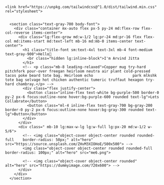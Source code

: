 <!DOCTYPE html>

    <link href="https://unpkg.com/tailwindcss@^1.0/dist/tailwind.min.css" rel="stylesheet">

  
      <section class="text-gray-700 body-font"> 
        <div class="container mx-auto flex px-5 py-24 md:flex-row flex-col-reverse items-center">
          <div class="lg:flex-grow md:w-1/2 lg:pr-24 md:pr-16 flex flex-col md:items-start md:text-left mb-16 md:mb-0 items-center text-center">
            <h1 class="title-font sm:text-4xl text-3xl mb-4 font-medium text-gray-900">Hello👋 
              <br class="hidden lg:inline-block">I'm Arvind Jitta
            </h1>
            <!-- <p class="mb-8 leading-relaxed">Copper mug try-hard pitchfork pour-over freegan heirloom neutra air plant cold-pressed tacos poke beard tote bag. Heirloom echo                  park mlkshk tote bag selvage hot chicken authentic tumeric truffaut hexagon try-hard chambray.</p> -->
            <div class="flex justify-center">
              <button class="inline-flex text-white bg-purple-500 border-0 py-2 px-6 focus:outline-none hover:bg-purple-600 rounded text-lg">Lets Collabrate</button>
              <button class="ml-4 inline-flex text-gray-700 bg-gray-200 border-0 py-2 px-6 focus:outline-none hover:bg-gray-300 rounded text-lg">Button</button>
            </div>
          </div>
          <div class=" mb-10 lg:max-w-lg lg:w-full lg:px-20 md:w-1/2 w-5/6">
            <!-- <img class="object-cover object-center rounded rounded-full	border-radius: 50px;" alt="hero" src="https://source.unsplash.com/ZHvM3XIOHoE/500x500"> -->
            <img class="object-cover object-center rounded rounded-full	border-radius: 100px;" alt="hero" src="me6.png">

            <!-- <img class="object-cover object-center rounded" alt="hero" src="https://dummyimage.com/720x600"> -->
          </div>
        </div>
      </section>
 
